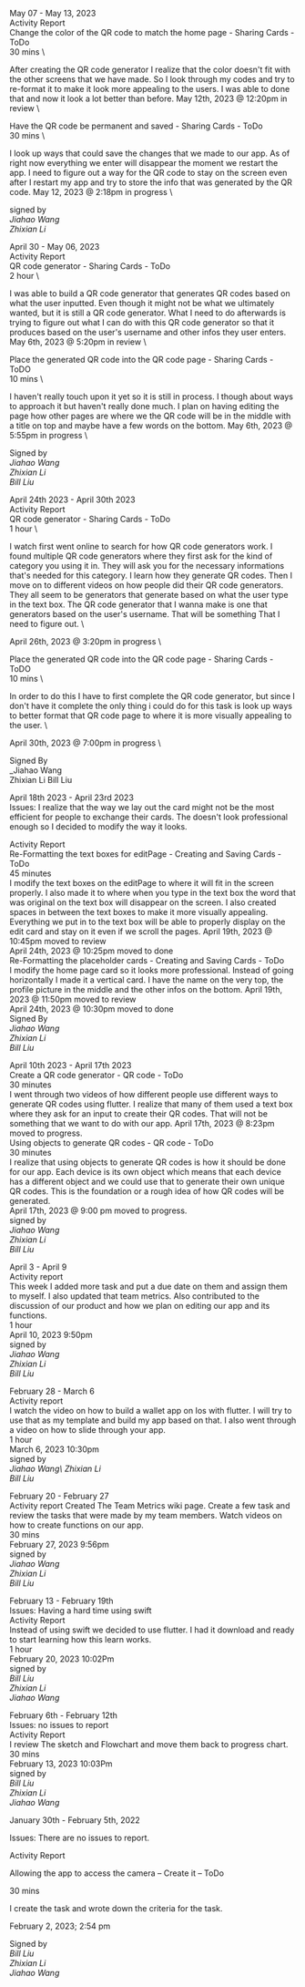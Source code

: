 May 07 - May 13, 2023 \
Activity Report \
Change the color of the QR code to match the home page - Sharing Cards - ToDo \
30 mins \

After creating the QR code generator I realize that the color doesn't fit with the other screens that we have made. So I look through my codes and try to re-format it to make it look more appealing to the users. I was able to done that and now it look a lot better than before. 
May 12th, 2023 @ 12:20pm in review \

Have the QR code be permanent and saved - Sharing Cards - ToDo \
30 mins \

I look up ways that could save the changes that we made to our app. As of right now everything we enter will disappear the moment we restart the app. I need to figure out a way for the QR code to stay on the screen even after I restart my app and try to store the info that was generated by the QR code. 
May 12, 2023 @ 2:18pm in progress \

signed by \
_Jiahao Wang \
Zhixian Li_

April 30 - May 06, 2023 \
Activity Report \
QR code generator - Sharing Cards - ToDo \
2 hour \

I was able to build a QR code generator that generates QR codes based on what the user inputted. Even though it might not be what we ultimately wanted, but it is still a QR code generator. What I need to do afterwards is trying to figure out what I can do with this QR code generator so that it produces based on the user's username and other infos they user enters. 
May 6th, 2023 @ 5:20pm in review \

Place the generated QR code into the QR code page - Sharing Cards - ToDO \
10 mins \

I haven't really touch upon it yet so it is still in process. I though about ways to approach it but haven't really done much. I plan on having editing the page how other pages are where we the QR code will be in the middle with a title on top and maybe have a few words on the bottom. 
May 6th, 2023 @ 5:55pm in progress \

Signed by \
_Jiahao Wang \
Zhixian Li \
Bill Liu_


April 24th 2023 - April 30th 2023 \
Activity Report \
QR code generator - Sharing Cards - ToDo \
1 hour \

I watch first went online to search for how QR code generators work. I found multiple QR code generators where they first ask for the kind of category you using it in. They will ask you for the necessary informations that's needed for this category. I learn how they generate QR codes. Then I move on to different videos on how people did their QR code generators. They all seem to be generators that generate based on what the user type in the text box. The QR code generator that I wanna make is one that generators based on the user's username. That will be something That I need to figure out. \

April 26th, 2023 @ 3:20pm in progress \

Place the generated QR code into the QR code page - Sharing Cards - ToDO \
10 mins \

In order to do this I have to first complete the QR code generator, but since I don't have it complete the only thing i could do for this task is look up ways to better format that QR code page to where it is more visually appealing to the user. \

April 30th, 2023 @ 7:00pm in progress \

Signed By \
_Jiahao Wang \
Zhixian Li
Bill Liu

April 18th 2023 - April 23rd 2023\
Issues: I realize that the way we lay out the card might not be the most efficient for people to exchange their cards. The doesn't look professional enough so I decided to modify the way it looks. 

Activity Report\
Re-Formatting the text boxes for editPage - Creating and Saving Cards - ToDo\
45 minutes\
I modify the text boxes on the editPage to where it will fit in the screen properly. I also made it to where when you type in the text box the word that was original on the text box will disappear on the screen. I also created spaces in between the text boxes to make it more visually appealing. Everything we put in to the text box will be able to properly display on the edit card and stay on it even if we scroll the pages. 
April 19th, 2023 @ 10:45pm moved to review\
April 24th, 2023 @ 10:25pm moved to done\
Re-Formatting the placeholder cards - Creating and Saving Cards - ToDo\
I modify the home page card so it looks more professional. Instead of going horizontally I made it a vertical card. I have the name on the very top, the profile picture in the middle and the other infos on the bottom. 
April 19th, 2023 @ 11:50pm moved to review\
April 24th, 2023 @ 10:30pm moved to done\
Signed By\
_Jiahao Wang \
Zhixian Li \
Bill Liu_


April 10th 2023 - April 17th 2023\
Create a QR code generator - QR code - ToDo\
30 minutes\
I went through two videos of how different people use different ways to generate QR codes using flutter. I realize that many of them used a text box where they ask for an input to create their QR codes. That will not be something that we want to do with our app. 
April 17th, 2023 @ 8:23pm moved to progress. \
Using objects to generate QR codes - QR code - ToDo\
30 minutes\
I realize that using objects to generate QR codes is how it should be done for our app. Each device is its own object which means that each device has a different object and we could use that to generate their own unique QR codes. This is the foundation or a rough idea of how QR codes will be generated. \
April 17th, 2023 @ 9:00 pm moved to progress. \
signed by \
_Jiahao Wang\
Zhixian Li\
Bill Liu_

April 3 - April 9\
Activity report\
This week I added more task and put a due date on them and assign them to myself. I also updated that team metrics. Also contributed to the discussion of our product and how we plan on editing our app and its functions. \
1 hour \
April 10, 2023 9:50pm \
signed by \
_Jiahao Wang\
Zhixian Li\
Bill Liu_

February 28 - March 6\
Activity report\
I watch the video on how to build a wallet app on Ios with flutter. I will try to use that as my template and build my app based on that. I also went through a video on how to slide through your app. \
1 hour \
March 6, 2023 10:30pm \
signed by \
_Jiahao Wang\ 
Zhixian Li \
Bill Liu_

February 20 - February 27\
Activity report
Created The Team Metrics wiki page. Create a few task and review the tasks that were made by my team members. Watch videos on how to create functions on our app. \
30 mins \
February 27, 2023 9:56pm \
signed by \
_Jiahao Wang \
Zhixian Li \
Bill Liu_

February 13 - February 19th \
Issues: Having a hard time using swift \
Activity Report \
Instead of using swift we decided to use flutter. I had it download and ready to start learning how this learn works. \
1 hour \
February 20, 2023 10:02Pm \
signed by \
_Bill Liu \
Zhixian Li \
Jiahao Wang_

February 6th - February 12th \
Issues: no issues to report \
Activity Report \
I review The sketch and Flowchart and move them back to progress chart. \
30 mins \
February 13, 2023 10:03Pm \
signed by \
_Bill Liu \
Zhixian Li \
Jiahao Wang_

January 30th - February 5th, 2022 

Issues: There are no issues to report.

Activity Report

Allowing the app to access the camera – Create it – ToDo

30 mins

I create the task and wrote down the criteria for the task. 
 
February 2, 2023; 2:54 pm 

Signed by \
_Bill Liu\
Zhixian Li \
Jiahao Wang_